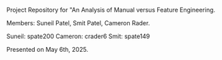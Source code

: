 Project Repository for "An Analysis of Manual versus Feature Engineering.

Members: Suneil Patel, Smit Patel, Cameron Rader.

Suneil: spate200
Cameron: crader6
Smit: spate149

Presented on May 6th, 2025.
